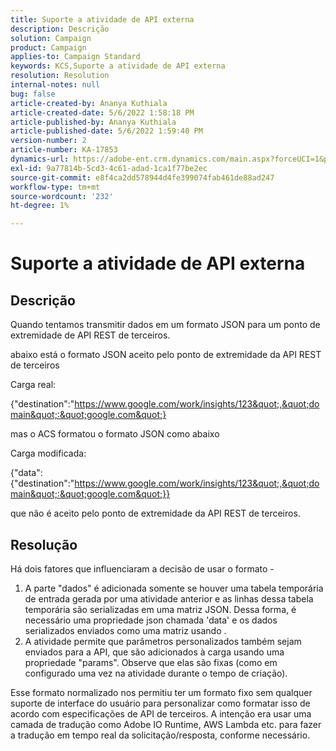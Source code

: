 ```yaml
---
title: Suporte a atividade de API externa
description: Descrição
solution: Campaign
product: Campaign
applies-to: Campaign Standard
keywords: KCS,Suporte a atividade de API externa
resolution: Resolution
internal-notes: null
bug: false
article-created-by: Ananya Kuthiala
article-created-date: 5/6/2022 1:58:18 PM
article-published-by: Ananya Kuthiala
article-published-date: 5/6/2022 1:59:40 PM
version-number: 2
article-number: KA-17853
dynamics-url: https://adobe-ent.crm.dynamics.com/main.aspx?forceUCI=1&pagetype=entityrecord&etn=knowledgearticle&id=b26efb8f-44cd-ec11-a7b5-0022480b639b
exl-id: 9a77814b-5cd3-4c61-adad-1ca1f77be2ec
source-git-commit: e8f4ca2dd578944d4fe399074fab461de88ad247
workflow-type: tm+mt
source-wordcount: '232'
ht-degree: 1%

---
```


# Suporte a atividade de API externa

## Descrição


Quando tentamos transmitir dados em um formato JSON para um ponto de extremidade de API REST de terceiros.

abaixo está o formato JSON aceito pelo ponto de extremidade da API REST de terceiros

Carga real:

{&quot;destination&quot;:&quot;https://www.google.com/work/insights/123&quot;,&quot;domain&quot;:&quot;google.com&quot;}

mas o ACS formatou o formato JSON como abaixo

Carga modificada:

{&quot;data&quot;:{&quot;destination&quot;:&quot;https://www.google.com/work/insights/123&quot;,&quot;domain&quot;:&quot;google.com&quot;}}

que não é aceito pelo ponto de extremidade da API REST de terceiros.


## Resolução


Há dois fatores que influenciaram a decisão de usar o formato -

1. A parte &quot;dados&quot; é adicionada somente se houver uma tabela temporária de entrada gerada por uma atividade anterior e as linhas dessa tabela temporária são serializadas em uma matriz JSON. Dessa forma, é necessário uma propriedade json chamada &#39;data&#39; e os dados serializados enviados como uma matriz usando .
2. A atividade permite que parâmetros personalizados também sejam enviados para a API, que são adicionados à carga usando uma propriedade &quot;params&quot;. Observe que elas são fixas (como em configurado uma vez na atividade durante o tempo de criação).


Esse formato normalizado nos permitiu ter um formato fixo sem qualquer suporte de interface do usuário para personalizar como formatar isso de acordo com especificações de API de terceiros. A intenção era usar uma camada de tradução como Adobe IO Runtime, AWS Lambda etc. para fazer a tradução em tempo real da solicitação/resposta, conforme necessário.
